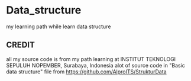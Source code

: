 # Data_structure
my learning path while learn data structure

## CREDIT
all my source code is from my path learning at INSTITUT TEKNOLOGI SEPULUH NOPEMBER, Surabaya, Indonesia
alot of source code in "Basic data structure" file from https://github.com/AlproITS/StrukturData
